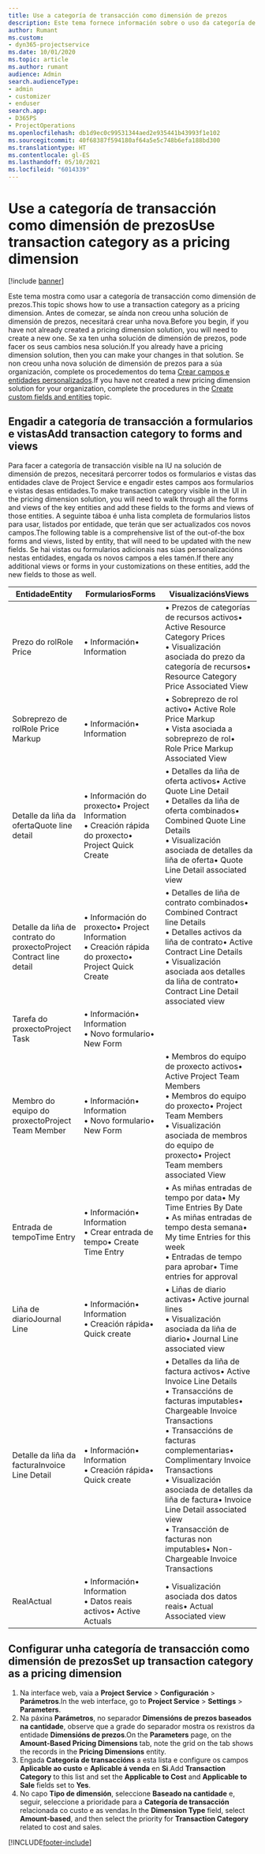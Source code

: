 ```yaml
---
title: Use a categoría de transacción como dimensión de prezos
description: Este tema fornece información sobre o uso da categoría de transacción como dimensión de prezos.
author: Rumant
ms.custom:
- dyn365-projectservice
ms.date: 10/01/2020
ms.topic: article
ms.author: rumant
audience: Admin
search.audienceType:
- admin
- customizer
- enduser
search.app:
- D365PS
- ProjectOperations
ms.openlocfilehash: db1d9ec0c99531344aed2e935441b43993f1e102
ms.sourcegitcommit: 40f68387f594180af64a5e5c748b6efa188bd300
ms.translationtype: HT
ms.contentlocale: gl-ES
ms.lasthandoff: 05/10/2021
ms.locfileid: "6014339"
---
```

# <a name="use-transaction-category-as-a-pricing-dimension"></a><span data-ttu-id="29b33-103">Use a categoría de transacción como dimensión de prezos</span><span class="sxs-lookup"><span data-stu-id="29b33-103">Use transaction category as a pricing dimension</span></span>

[!include [banner](../includes/psa-now-project-operations.md)]

<span data-ttu-id="29b33-104">Este tema mostra como usar a categoría de transacción como dimensión de prezos.</span><span class="sxs-lookup"><span data-stu-id="29b33-104">This topic shows how to use a transaction category as a pricing dimension.</span></span> <span data-ttu-id="29b33-105">Antes de comezar, se aínda non creou unha solución de dimensión de prezos, necesitará crear unha nova.</span><span class="sxs-lookup"><span data-stu-id="29b33-105">Before you begin, if you have not already created a pricing dimension solution, you will need to create a new one.</span></span> <span data-ttu-id="29b33-106">Se xa ten unha solución de dimensión de prezos, pode facer os seus cambios nesa solución.</span><span class="sxs-lookup"><span data-stu-id="29b33-106">If you already have a pricing dimension solution, then you can make your changes in that solution.</span></span> <span data-ttu-id="29b33-107">Se non creou unha nova solución de dimensión de prezos para a súa organización, complete os procedementos do tema [Crear campos e entidades personalizados](create-custom-fields-entities.md).</span><span class="sxs-lookup"><span data-stu-id="29b33-107">If you have not created a new pricing dimension solution for your organization, complete the procedures in the [Create custom fields and entities](create-custom-fields-entities.md) topic.</span></span>

## <a name="add-transaction-category-to-forms-and-views"></a><span data-ttu-id="29b33-108">Engadir a categoría de transacción a formularios e vistas</span><span class="sxs-lookup"><span data-stu-id="29b33-108">Add transaction category to forms and views</span></span>
<span data-ttu-id="29b33-109">Para facer a categoría de transacción visible na IU na solución de dimensión de prezos, necesitará percorrer todos os formularios e vistas das entidades clave de Project Service e engadir estes campos aos formularios e vistas desas entidades.</span><span class="sxs-lookup"><span data-stu-id="29b33-109">To make transaction category visible in the UI in the pricing dimension solution, you will need to walk through all the forms and views of the key entities and add these fields to the forms and views of those entities.</span></span>
<span data-ttu-id="29b33-110">A seguinte táboa é unha lista completa de formularios listos para usar, listados por entidade, que terán que ser actualizados cos novos campos.</span><span class="sxs-lookup"><span data-stu-id="29b33-110">The following table is a comprehensive list of the out-of-the box forms and views, listed by entity, that will need to be updated with the new fields.</span></span> <span data-ttu-id="29b33-111">Se hai vistas ou formularios adicionais nas súas personalizacións nestas entidades, engada os novos campos a eles tamén.</span><span class="sxs-lookup"><span data-stu-id="29b33-111">If there any additional views or forms in your customizations on these entities, add the new fields to those as well.</span></span>

|  <span data-ttu-id="29b33-112">Entidade</span><span class="sxs-lookup"><span data-stu-id="29b33-112">Entity</span></span>        | <span data-ttu-id="29b33-113">Formularios</span><span class="sxs-lookup"><span data-stu-id="29b33-113">Forms</span></span>     |<span data-ttu-id="29b33-114">Visualizacións</span><span class="sxs-lookup"><span data-stu-id="29b33-114">Views</span></span>        |
| ------------------------------|---------------------------------|----------------------------------|
|  <span data-ttu-id="29b33-115">Prezo do rol</span><span class="sxs-lookup"><span data-stu-id="29b33-115">Role Price</span></span>|<span data-ttu-id="29b33-116">• Información</span><span class="sxs-lookup"><span data-stu-id="29b33-116">• Information</span></span> |<span data-ttu-id="29b33-117">• Prezos de categorías de recursos activos</span><span class="sxs-lookup"><span data-stu-id="29b33-117">• Active Resource Category Prices</span></span><br> <span data-ttu-id="29b33-118">• Visualización asociada do prezo da categoría de recursos</span><span class="sxs-lookup"><span data-stu-id="29b33-118">• Resource Category Price Associated View</span></span>|
|  <span data-ttu-id="29b33-119">Sobreprezo de rol</span><span class="sxs-lookup"><span data-stu-id="29b33-119">Role Price Markup</span></span>|<span data-ttu-id="29b33-120">• Información</span><span class="sxs-lookup"><span data-stu-id="29b33-120">• Information</span></span>|<span data-ttu-id="29b33-121">• Sobreprezo de rol activo</span><span class="sxs-lookup"><span data-stu-id="29b33-121">• Active Role Price Markup</span></span><br><span data-ttu-id="29b33-122">• Vista asociada a sobreprezo de rol</span><span class="sxs-lookup"><span data-stu-id="29b33-122">• Role Price Markup Associated View</span></span>|
|  <span data-ttu-id="29b33-123">Detalle da liña da oferta</span><span class="sxs-lookup"><span data-stu-id="29b33-123">Quote line detail</span></span>|<span data-ttu-id="29b33-124">• Información do proxecto</span><span class="sxs-lookup"><span data-stu-id="29b33-124">• Project Information</span></span><br><span data-ttu-id="29b33-125">• Creación rápida do proxecto</span><span class="sxs-lookup"><span data-stu-id="29b33-125">• Project Quick Create</span></span>|<span data-ttu-id="29b33-126">• Detalles da liña de oferta activos</span><span class="sxs-lookup"><span data-stu-id="29b33-126">• Active Quote Line Detail</span></span><br><span data-ttu-id="29b33-127">• Detalles da liña de oferta combinados</span><span class="sxs-lookup"><span data-stu-id="29b33-127">• Combined Quote Line Details</span></span><br><span data-ttu-id="29b33-128">• Visualización asociada de detalles da liña de oferta</span><span class="sxs-lookup"><span data-stu-id="29b33-128">• Quote Line Detail associated view</span></span>|
|  <span data-ttu-id="29b33-129">Detalle da liña de contrato do proxecto</span><span class="sxs-lookup"><span data-stu-id="29b33-129">Project Contract line detail</span></span>|<span data-ttu-id="29b33-130">• Información do proxecto</span><span class="sxs-lookup"><span data-stu-id="29b33-130">• Project Information</span></span><br><span data-ttu-id="29b33-131">• Creación rápida do proxecto</span><span class="sxs-lookup"><span data-stu-id="29b33-131">• Project Quick Create</span></span>|<span data-ttu-id="29b33-132">• Detalles de liña de contrato combinados</span><span class="sxs-lookup"><span data-stu-id="29b33-132">• Combined Contract line Details</span></span><br><span data-ttu-id="29b33-133">• Detalles activos da liña de contrato</span><span class="sxs-lookup"><span data-stu-id="29b33-133">• Active Contract Line Details</span></span><br><span data-ttu-id="29b33-134">• Visualización asociada aos detalles da liña de contrato</span><span class="sxs-lookup"><span data-stu-id="29b33-134">• Contract Line Detail associated view</span></span>|
|  <span data-ttu-id="29b33-135">Tarefa do proxecto</span><span class="sxs-lookup"><span data-stu-id="29b33-135">Project Task</span></span>|<span data-ttu-id="29b33-136">• Información</span><span class="sxs-lookup"><span data-stu-id="29b33-136">• Information</span></span><br><span data-ttu-id="29b33-137">• Novo formulario</span><span class="sxs-lookup"><span data-stu-id="29b33-137">• New Form</span></span>||
|  <span data-ttu-id="29b33-138">Membro do equipo do proxecto</span><span class="sxs-lookup"><span data-stu-id="29b33-138">Project Team Member</span></span>|<span data-ttu-id="29b33-139">• Información</span><span class="sxs-lookup"><span data-stu-id="29b33-139">• Information</span></span><br><span data-ttu-id="29b33-140">• Novo formulario</span><span class="sxs-lookup"><span data-stu-id="29b33-140">• New Form</span></span>|<span data-ttu-id="29b33-141">• Membros do equipo de proxecto activos</span><span class="sxs-lookup"><span data-stu-id="29b33-141">• Active Project Team Members</span></span><br><span data-ttu-id="29b33-142">• Membros do equipo do proxecto</span><span class="sxs-lookup"><span data-stu-id="29b33-142">• Project Team Members</span></span><br><span data-ttu-id="29b33-143">• Visualización asociada de membros do equipo de proxecto</span><span class="sxs-lookup"><span data-stu-id="29b33-143">• Project Team members associated View</span></span>|
|  <span data-ttu-id="29b33-144">Entrada de tempo</span><span class="sxs-lookup"><span data-stu-id="29b33-144">Time Entry</span></span>|<span data-ttu-id="29b33-145">• Información</span><span class="sxs-lookup"><span data-stu-id="29b33-145">• Information</span></span><br><span data-ttu-id="29b33-146">• Crear entrada de tempo</span><span class="sxs-lookup"><span data-stu-id="29b33-146">• Create Time Entry</span></span>|<span data-ttu-id="29b33-147">• As miñas entradas de tempo por data</span><span class="sxs-lookup"><span data-stu-id="29b33-147">• My Time Entries By Date</span></span><br><span data-ttu-id="29b33-148">• As miñas entradas de tempo desta semana</span><span class="sxs-lookup"><span data-stu-id="29b33-148">• My time Entries for this week</span></span><br><span data-ttu-id="29b33-149">• Entradas de tempo para aprobar</span><span class="sxs-lookup"><span data-stu-id="29b33-149">• Time entries for approval</span></span>|
|  <span data-ttu-id="29b33-150">Liña de diario</span><span class="sxs-lookup"><span data-stu-id="29b33-150">Journal Line</span></span>|<span data-ttu-id="29b33-151">• Información</span><span class="sxs-lookup"><span data-stu-id="29b33-151">• Information</span></span><br><span data-ttu-id="29b33-152">• Creación rápida</span><span class="sxs-lookup"><span data-stu-id="29b33-152">• Quick create</span></span>|<span data-ttu-id="29b33-153">• Liñas de diario activas</span><span class="sxs-lookup"><span data-stu-id="29b33-153">• Active journal lines</span></span><br><span data-ttu-id="29b33-154">• Visualización asociada da liña de diario</span><span class="sxs-lookup"><span data-stu-id="29b33-154">• Journal Line associated view</span></span>|
|  <span data-ttu-id="29b33-155">Detalle da liña da factura</span><span class="sxs-lookup"><span data-stu-id="29b33-155">Invoice Line Detail</span></span>|<span data-ttu-id="29b33-156">• Información</span><span class="sxs-lookup"><span data-stu-id="29b33-156">• Information</span></span><br><span data-ttu-id="29b33-157">• Creación rápida</span><span class="sxs-lookup"><span data-stu-id="29b33-157">• Quick create</span></span>|<span data-ttu-id="29b33-158">• Detalles da liña de factura activos</span><span class="sxs-lookup"><span data-stu-id="29b33-158">• Active Invoice Line Details</span></span><br><span data-ttu-id="29b33-159">• Transaccións de facturas imputables</span><span class="sxs-lookup"><span data-stu-id="29b33-159">• Chargeable Invoice Transactions</span></span><br><span data-ttu-id="29b33-160">• Transaccións de facturas complementarias</span><span class="sxs-lookup"><span data-stu-id="29b33-160">• Complimentary Invoice Transactions</span></span><br><span data-ttu-id="29b33-161">• Visualización asociada de detalles da liña de factura</span><span class="sxs-lookup"><span data-stu-id="29b33-161">• Invoice Line Detail associated view</span></span><br><span data-ttu-id="29b33-162">• Transacción de facturas non imputables</span><span class="sxs-lookup"><span data-stu-id="29b33-162">• Non-Chargeable Invoice Transactions</span></span>|
|  <span data-ttu-id="29b33-163">Real</span><span class="sxs-lookup"><span data-stu-id="29b33-163">Actual</span></span>|<span data-ttu-id="29b33-164">• Información</span><span class="sxs-lookup"><span data-stu-id="29b33-164">• Information</span></span><br><span data-ttu-id="29b33-165">• Datos reais activos</span><span class="sxs-lookup"><span data-stu-id="29b33-165">• Active Actuals</span></span>|<span data-ttu-id="29b33-166">• Visualización asociada dos datos reais</span><span class="sxs-lookup"><span data-stu-id="29b33-166">• Actual Associated view</span></span>|

## <a name="set-up-transaction-category-as-a-pricing-dimension"></a><span data-ttu-id="29b33-167">Configurar unha categoría de transacción como dimensión de prezos</span><span class="sxs-lookup"><span data-stu-id="29b33-167">Set up transaction category as a pricing dimension</span></span>

1. <span data-ttu-id="29b33-168">Na interface web, vaia a **Project Service** > **Configuración** > **Parámetros**.</span><span class="sxs-lookup"><span data-stu-id="29b33-168">In the web interface, go to **Project Service** > **Settings** > **Parameters**.</span></span> 
2. <span data-ttu-id="29b33-169">Na páxina **Parámetros**, no separador **Dimensións de prezos baseados na cantidade**, observe que a grade do separador mostra os rexistros da entidade **Dimensións de prezos**.</span><span class="sxs-lookup"><span data-stu-id="29b33-169">On the **Parameters** page, on the **Amount-Based Pricing Dimensions** tab, note the grid on the tab shows the records in the **Pricing Dimensions** entity.</span></span>
3. <span data-ttu-id="29b33-170">Engada **Categoría de transaccións** a esta lista e configure os campos **Aplicable ao custo** e **Aplicable á venda** en **Si**.</span><span class="sxs-lookup"><span data-stu-id="29b33-170">Add **Transaction Category** to this list and set the **Applicable to Cost** and **Applicable to Sale** fields set to **Yes**.</span></span>
4. <span data-ttu-id="29b33-171">No capo **Tipo de dimensión**, seleccione **Baseado na cantidade** e, seguir, seleccione a prioridade para a **Categoría de transacción** relacionada co custo e as vendas.</span><span class="sxs-lookup"><span data-stu-id="29b33-171">In the **Dimension Type** field, select **Amount-based**, and then select the priority for **Transaction Category** related to cost and sales.</span></span>


[!INCLUDE[footer-include](../includes/footer-banner.md)]